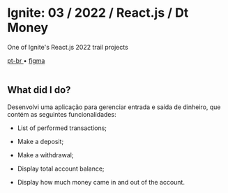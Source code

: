 <div valing="top">
  <h1>Ignite: 03 / <span>2022</span> / React.js / Dt Money</h1>
  <p>One of Ignite's React.js 2022 trail projects</p>
  <nav>
    <div id="repository-buttons"/>
    <a class="navigation-link disabled" href="https://github.com/L-Marcel/ignite-03-reactjs-2022-dt-money/blob/main/README.md" target="__blank__">
      pt-br
    </a>
    <span class="disabled">•</span>
    <a class="navigation-link" href="https://www.figma.com/file/6rZSUU6YioGwpGNiTBVnSY/DT-Money-(Community)?node-id=42078%3A424&t=9gMj0NSn1fg4QlQI-1" target="__blank__">
      figma
    </a>
  </nav>
</div>

<br/>

<div id="grid">
  <div id="grid-item">
    <h2>What did I <span>do</span>?</h2>
    <p>Desenvolvi uma aplicação para gerenciar entrada e saída de dinheiro, que contém as seguintes funcionalidades:</p>
    <ul>
      <li id="checked"><p>List of performed transactions;</p></li>
      <li id="checked"><p>Make a deposit;</p></li>
      <li id="checked"><p>Make a withdrawal;</p></li>
      <li id="checked"><p>Display total account balance;</p></li>
      <li id="checked"><p>Display how much money came in and out of the account.</p></li>
    </ul>
  </div>
</div>
